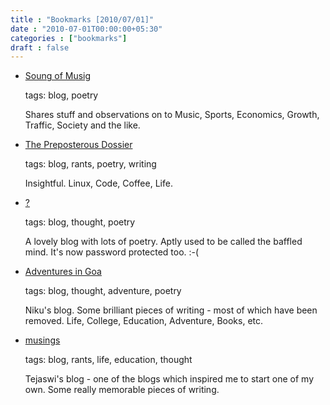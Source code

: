 ```yaml
---
title : "Bookmarks [2010/07/01]"
date : "2010-07-01T00:00:00+05:30"
categories : ["bookmarks"]
draft : false
---
```


-   [Soung of Musig](http://soundofmusig.wordpress.com)

    tags: blog, poetry

    Shares stuff and observations on to Music, Sports, Economics,
    Growth, Traffic, Society and the like.

<!--listend-->

-   [The Preposterous Dossier](http://eeshan.wordpress.com)

    tags: blog, rants, poetry, writing

    Insightful. Linux, Code, Coffee, Life.

<!--listend-->

-   [?](http://baffledmind.blogspot.com/)

    tags: blog, thought, poetry

    A lovely blog with lots of poetry. Aptly used to be called the
    baffled mind. It's now password protected too. :-(

<!--listend-->

-   [Adventures in Goa](http://goaetc.wordpress.com)

    tags: blog, thought, adventure, poetry

    Niku's blog. Some brilliant pieces of writing - most of which
    have been removed. Life, College, Education, Adventure, Books,
    etc.

<!--listend-->

-   [musings](http://ntveem.blogspot.com)

    tags: blog, rants, life, education, thought

    Tejaswi's blog - one of the blogs which inspired me to start one
    of my own. Some really memorable pieces of writing.
